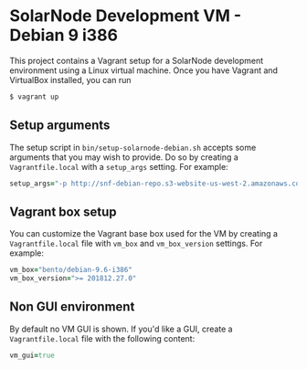 # SolarNode Development VM - Debian 9 i386

This project contains a Vagrant setup for a SolarNode development environment using a Linux virtual
machine. Once you have Vagrant and VirtualBox installed, you can run

```sh
$ vagrant up
```

## Setup arguments

The setup script in `bin/setup-solarnode-debian.sh` accepts some arguments that you may wish to
provide. Do so by creating a `Vagrantfile.local` with a `setup_args` setting. For example:

```ruby
setup_args="-p http://snf-debian-repo.s3-website-us-west-2.amazonaws.com"
```

## Vagrant box setup

You can customize the Vagrant base box used for the VM by creating a `Vagrantfile.local` file with
`vm_box` and `vm_box_version` settings. For example:

```ruby
vm_box="bento/debian-9.6-i386"
vm_box_version=">= 201812.27.0"
```

## Non GUI environment

By default no VM GUI is shown. If you'd like a GUI, create a `Vagrantfile.local` file with the
following content:

```ruby
vm_gui=true
```
